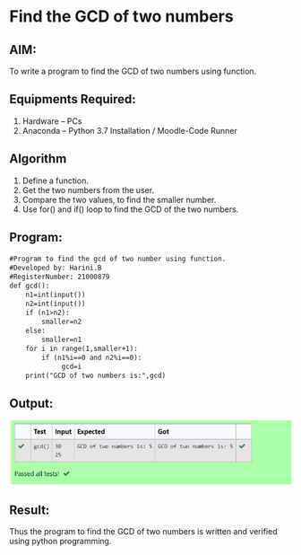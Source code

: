 # Find the GCD of two numbers

## AIM:
To write a program to find the GCD of two numbers using function.

## Equipments Required:
1. Hardware – PCs
2. Anaconda – Python 3.7 Installation / Moodle-Code Runner

## Algorithm
1. Define a function.
2. Get the two numbers from the user.
3. Compare the two values, to find the smaller number.
4. Use for() and if() loop to find the GCD of the two numbers.

## Program:
```
#Program to find the gcd of two number using function.
#Developed by: Harini.B
#RegisterNumber: 21000879 
def gcd():
    n1=int(input())
    n2=int(input())
    if (n1>n2):
        smaller=n2
    else:
        smaller=n1
    for i in range(1,smaller+1):
        if (n1%i==0 and n2%i==0):
             gcd=i
    print("GCD of two numbers is:",gcd)
```

## Output:
![gcd of two number](./output.PNG)

## Result:
Thus the program to find the GCD of two numbers is written and verified using python programming.
